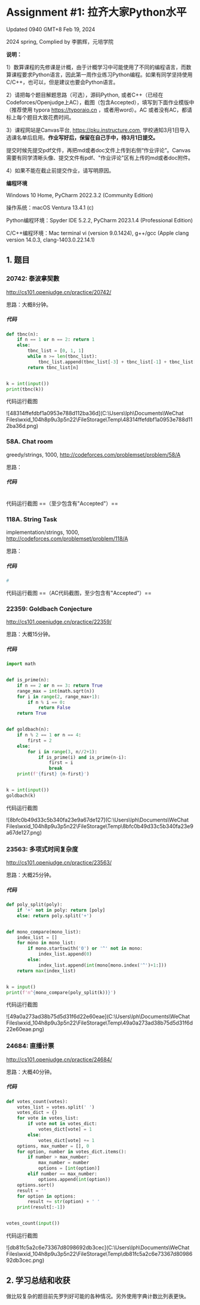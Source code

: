 # Assignment #1: 拉齐大家Python水平

Updated 0940 GMT+8 Feb 19, 2024

2024 spring, Complied by 李鹏辉，元培学院



**说明：**

1）数算课程的先修课是计概，由于计概学习中可能使用了不同的编程语言，而数算课程要求Python语言，因此第一周作业练习Python编程。如果有同学坚持使用C/C++，也可以，但是建议也要会Python语言。

2）请把每个题目解题思路（可选），源码Python, 或者C++（已经在Codeforces/Openjudge上AC），截图（包含Accepted），填写到下面作业模版中（推荐使用 typora https://typoraio.cn ，或者用word）。AC 或者没有AC，都请标上每个题目大致花费时间。

3）课程网站是Canvas平台, https://pku.instructure.com, 学校通知3月1日导入选课名单后启用。**作业写好后，保留在自己手中，待3月1日提交。**

提交时候先提交pdf文件，再把md或者doc文件上传到右侧“作业评论”。Canvas需要有同学清晰头像、提交文件有pdf、"作业评论"区有上传的md或者doc附件。

4）如果不能在截止前提交作业，请写明原因。



**编程环境**

Windows 10 Home, PyCharm 2022.3.2 (Community Edition)

操作系统：macOS Ventura 13.4.1 (c)

Python编程环境：Spyder IDE 5.2.2, PyCharm 2023.1.4 (Professional Edition)

C/C++编程环境：Mac terminal vi (version 9.0.1424), g++/gcc (Apple clang version 14.0.3, clang-1403.0.22.14.1)



## 1. 题目

### 20742: 泰波拿契數

http://cs101.openjudge.cn/practice/20742/



思路：大概8分钟。



##### 代码

```python
def tbnc(n):
    if n == 1 or n == 2: return 1
    else:
        tbnc_list = [0, 1, 1]
        while n >= len(tbnc_list):
            tbnc_list.append(tbnc_list[-3] + tbnc_list[-1] + tbnc_list[-2])
        return tbnc_list[n]


k = int(input())
print(tbnc(k))
```



代码运行截图

![48314ffefdbf1a0953e788d112ba36d](C:\Users\lph\Documents\WeChat Files\wxid_104h8p9u3p5n22\FileStorage\Temp\48314ffefdbf1a0953e788d112ba36d.png)



### 58A. Chat room

greedy/strings, 1000, http://codeforces.com/problemset/problem/58/A



思路：



##### 代码

```python
```



代码运行截图 ==（至少包含有"Accepted"）==





### 118A. String Task

implementation/strings, 1000, http://codeforces.com/problemset/problem/118/A



思路：



##### 代码

```python
# 

```



代码运行截图 ==（AC代码截图，至少包含有"Accepted"）==





### 22359: Goldbach Conjecture

http://cs101.openjudge.cn/practice/22359/



思路：大概15分钟。



##### 代码

```python
import math


def is_prime(n):
    if n == 2 or n == 3: return True
    range_max = int(math.sqrt(n))
    for i in range(2, range_max+1):
        if n % i == 0:
            return False
    return True


def goldbach(n):
    if n % 2 == 1 or n == 4:
        first = 2
    else:
        for i in range(3, n//2+1):
            if is_prime(i) and is_prime(n-i):
                first = i
                break
    print(f'{first} {n-first}')


k = int(input())
goldbach(k)
```



代码运行截图 

![8bfc0b49d33c5b340fa23e9a67de127](C:\Users\lph\Documents\WeChat Files\wxid_104h8p9u3p5n22\FileStorage\Temp\8bfc0b49d33c5b340fa23e9a67de127.png)



### 23563: 多项式时间复杂度

http://cs101.openjudge.cn/practice/23563/



思路：大概25分钟。



##### 代码

```python
def poly_split(poly):
    if '+' not in poly: return [poly]
    else: return poly.split('+')


def mono_compare(mono_list):
    index_list = []
    for mono in mono_list:
        if mono.startswith('0') or '^' not in mono:
            index_list.append(0)
        else:
            index_list.append(int(mono[mono.index('^')+1:]))
    return max(index_list)


k = input()
print(f'n^{mono_compare(poly_split(k))}')
```



代码运行截图 

![49a0a273ad38b75d5d31f6d22e60eae](C:\Users\lph\Documents\WeChat Files\wxid_104h8p9u3p5n22\FileStorage\Temp\49a0a273ad38b75d5d31f6d22e60eae.png)





### 24684: 直播计票

http://cs101.openjudge.cn/practice/24684/



思路：大概40分钟。



##### 代码

```python
def votes_count(votes):
    votes_list = votes.split(' ')
    votes_dict = {}
    for vote in votes_list:
        if vote not in votes_dict:
            votes_dict[vote] = 1
        else:
            votes_dict[vote] += 1
    options, max_number = [], 0
    for option, number in votes_dict.items():
        if number > max_number:
            max_number = number
            options = [int(option)]
        elif number == max_number:
            options.append(int(option))
    options.sort()
    result = ''
    for option in options:
        result += str(option) + ' '
    print(result[:-1])


votes_count(input())
```



代码运行截图 

![db81fc5a2c6e73367d8098692db3cec](C:\Users\lph\Documents\WeChat Files\wxid_104h8p9u3p5n22\FileStorage\Temp\db81fc5a2c6e73367d8098692db3cec.png)





## 2. 学习总结和收获

做比较复杂的题目前先罗列好可能的各种情况。另外使用字典计数比列表更快。





